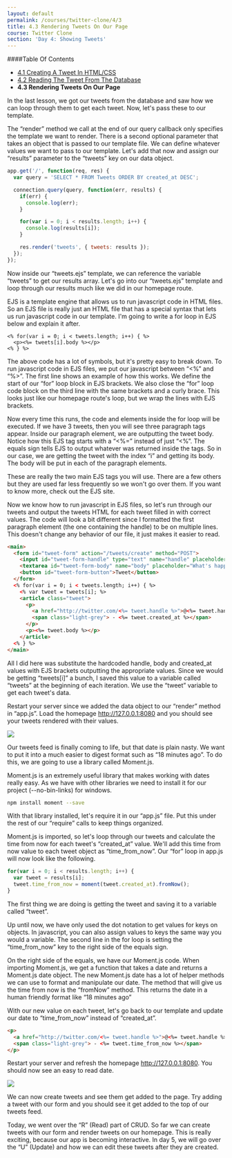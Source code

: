 ```yaml
---
layout: default
permalink: /courses/twitter-clone/4/3
title: 4.3 Rendering Tweets On Our Page
course: Twitter Clone
section: 'Day 4: Showing Tweets'
---
```


####Table Of Contents

- [4.1 Creating A Tweet In HTML/CSS](/courses/twitter-clone/4/1)
- [4.2 Reading The Tweet From The Database](/courses/twitter-clone/4/2)
- **4.3 Rendering Tweets On Our Page**

In the last lesson, we got our tweets from the database and saw how we can loop through them to get each tweet.  Now, let's pass these to our template.

The “render” method we call at the end of our query callback only specifies the template we want to render.  There is a second optional parameter that takes an object that is passed to our template file.  We can define whatever values we want to pass to our template.  Let's add that now and assign our “results” parameter to the “tweets” key on our data object.

```javascript
app.get('/', function(req, res) {
  var query = 'SELECT * FROM Tweets ORDER BY created_at DESC';

  connection.query(query, function(err, results) {
    if(err) {
      console.log(err);
    }

    for(var i = 0; i < results.length; i++) {
      console.log(results[i]);
    }

    res.render('tweets', { tweets: results });
  });
});
```

Now inside our “tweets.ejs” template, we can reference the variable “tweets” to get our results array.  Let's go into our “tweets.ejs” template and loop through our results much like we did in our homepage route.

EJS is a template engine that allows us to run javascript code in HTML files.  So an EJS file is really just an HTML file that has a special syntax that lets us run javascript code in our template. I'm going to write a for loop in EJS below and explain it after.

```ejs
<% for(var i = 0; i < tweets.length; i++) { %>
  <p><%= tweets[i].body %></p>
<% } %>
```

The above code has a lot of symbols, but it's pretty easy to break down.  To run javascript code in EJS files, we put our javascript between “<%” and “%>”.  The first line shows an example of how this works.  We define the start of our “for” loop block in EJS brackets.  We also close the “for” loop code block on the third line with the same brackets and a curly brace.  This looks just like our homepage route's loop, but we wrap the lines with EJS brackets.

Now every time this runs, the code and elements inside the for loop will be executed.  If we have 3 tweets, then you will see three paragraph tags appear.  Inside our paragraph element, we are outputting the tweet body.  Notice how this EJS tag starts with a “<%=” instead of just “<%”.  The equals sign tells EJS to output whatever was returned inside the tags.  So in our case, we are getting the tweet with the index “i” and getting its body.  The body will be put in each of the paragraph elements.

These are really the two main EJS tags you will use.  There are a few others but they are used far less frequently so we won't go over them.  If you want to know more, check out the EJS site.

Now we know how to run javascript in EJS files, so let's run through our tweets and output the tweets HTML for each tweet filled in with correct values.  The code will look a bit different since I formatted the first paragraph element (the one containing the handle) to be on multiple lines.  This doesn't change any behavior of our file, it just makes it easier to read.

```html
<main>
  <form id="tweet-form" action="/tweets/create" method="POST">
    <input id="tweet-form-handle" type="text" name="handle" placeholder="DonkkaShane">
    <textarea id="tweet-form-body" name="body" placeholder="What's happening?"></textarea>
    <button id="tweet-form-button">Tweet</button>
  </form>
  <% for(var i = 0; i < tweets.length; i++) { %>
    <% var tweet = tweets[i]; %>
    <article class="tweet">
      <p>
        <a href="http://twitter.com/<%= tweet.handle %>">@<%= tweet.handle %></a>
        <span class="light-grey"> - <%= tweet.created_at %></span>
      </p>
      <p><%= tweet.body %></p>
    </article>
  <% } %>
</main>
```

All I did here was substitute the hardcoded handle, body and created\_at values with EJS brackets outputting the appropriate values.  Since we would be getting “tweets[i]” a bunch, I saved this value to a variable called “tweets” at the beginning of each iteration.  We use the “tweet” variable to get each tweet's data.

Restart your server since we added the data object to our “render” method in “app.js”.  Load the homepage http://127.0.0.1:8080 and you should see your tweets rendered with their values.

![](https://s3.amazonaws.com/spark-school/courses/twitter-clone/4/rendered-tweets.png)

Our tweets feed is finally coming to life, but that date is plain nasty.  We want to put it into a much easier to digest format such as “18 minutes ago”.  To do this, we are going to use a library called Moment.js.

Moment.js is an extremely useful library that makes working with dates really easy.  As we have with other libraries we need to install it for our project (--no-bin-links) for windows.

```bash
npm install moment --save
```

With that library installed, let's require it in our “app.js” file.  Put this under the rest of our “require” calls to keep things organized.

Moment.js is imported, so let's loop through our tweets and calculate the time from now for each tweet's “created\_at” value.  We'll add this time from now value to each tweet object as “time\_from\_now”.  Our “for” loop in app.js will now look like the following.

```javascript
for(var i = 0; i < results.length; i++) {
  var tweet = results[i];
  tweet.time_from_now = moment(tweet.created_at).fromNow();
}
```

The first thing we are doing is getting the tweet and saving it to a variable called “tweet”.

Up until now, we have only used the dot notation to get values for keys on objects.  In javascript, you can also assign values to keys the same way you would a variable.  The second line in the for loop is setting the “time\_from\_now” key to the right side of the equals sign.

On the right side of the equals, we have our Moment.js code.  When importing Moment.js, we get a function that takes a date and returns a Moment.js date object.  The new Moment.js date has a lot of helper methods we can use to format and manipulate our date.  The method that will give us the time from now is the “fromNow” method.  This returns the date in a human friendly format like “18 minutes ago”

With our new value on each tweet, let's go back to our template and update our date to “time\_from\_now” instead of “created\_at”.

```html
<p>
  <a href="http://twitter.com/<%= tweet.handle %>">@<%= tweet.handle %></a>
  <span class="light-grey"> - <%= tweet.time_from_now %></span>
</p>
```

Restart your server and refresh the homepage http://127.0.0.1:8080.  You should now see an easy to read date.

![](https://s3.amazonaws.com/spark-school/courses/twitter-clone/4/human-readable-time-from-now.png)

We can now create tweets and see them get added to the page.  Try adding a tweet with our form and you should see it get added to the top of our tweets feed.

Today, we went over the “R” (Read) part of CRUD.  So far we can create tweets with our form and render tweets on our homepage.  This is really exciting, because our app is becoming interactive.  In day 5, we will go over the “U” (Update) and how we can edit these tweets after they are created.
